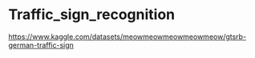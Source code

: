 # Traffic_sign_recognition
https://www.kaggle.com/datasets/meowmeowmeowmeowmeow/gtsrb-german-traffic-sign
